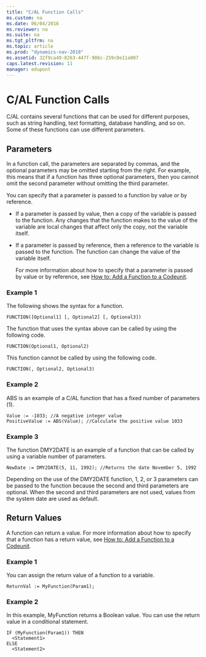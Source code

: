 ```yaml
---
title: "C/AL Function Calls"
ms.custom: na
ms.date: 06/04/2016
ms.reviewer: na
ms.suite: na
ms.tgt_pltfrm: na
ms.topic: article
ms.prod: "dynamics-nav-2018"
ms.assetid: 32f9ca49-8263-447f-986c-259c0e11a007
caps.latest.revision: 11
manager: edupont
---
```

# C/AL Function Calls
C/AL contains several functions that can be used for different purposes, such as string handling, text formatting, database handling, and so on. Some of these functions can use different parameters.  
  
## Parameters  
 In a function call, the parameters are separated by commas, and the optional parameters may be omitted starting from the right. For example, this means that if a function has three optional parameters, then you cannot omit the second parameter without omitting the third parameter.  
  
 You can specify that a parameter is passed to a function by value or by reference.  
  
- If a parameter is passed by value, then a copy of the variable is passed to the function. Any changes that the function makes to the value of the variable are local changes that affect only the copy, not the variable itself.  
  
- If a parameter is passed by reference, then a reference to the variable is passed to the function. The function can change the value of the variable itself.  
  
  For more information about how to specify that a parameter is passed by value or by reference, see [How to: Add a Function to a Codeunit](How-to--Add-a-Function-to-a-Codeunit.md).  
  
### Example 1  
 The following shows the syntax for a function.  
  
```  
FUNCTION([Optional1] [, Optional2] [, Optional3])  
```  
  
 The function that uses the syntax above can be called by using the following code.  
  
```  
FUNCTION(Optional1, Optional2)  
```  
  
 This function cannot be called by using the following code.  
  
```  
FUNCTION(, Optional2, Optional3)  
```  
  
### Example 2  
 ABS is an example of a C/AL function that has a fixed number of parameters \(1\).  
  
```  
Value := -1033; //A negative integer value  
PositiveValue := ABS(Value); //Calculate the positive value 1033  
```  
  
### Example 3  
 The function DMY2DATE is an example of a function that can be called by using a variable number of parameters.  
  
```  
NewDate := DMY2DATE(5, 11, 1992); //Returns the date November 5, 1992  
```  
  
 Depending on the use of the DMY2DATE function, 1, 2, or 3 parameters can be passed to the function because the second and third parameters are optional. When the second and third parameters are not used, values from the system date are used as default.  
  
## Return Values  
 A function can return a value. For more information about how to specify that a function has a return value, see [How to: Add a Function to a Codeunit](How-to--Add-a-Function-to-a-Codeunit.md).  
  
### Example 1  
 You can assign the return value of a function to a variable.  
  
```  
ReturnVal := MyFunction(Param1);  
```  
  
### Example 2  
 In this example, MyFunction returns a Boolean value. You can use the return value in a conditional statement.  
  
```  
IF (MyFunction(Param1)) THEN  
  <Statement1>  
ELSE  
  <Statement2>  
```